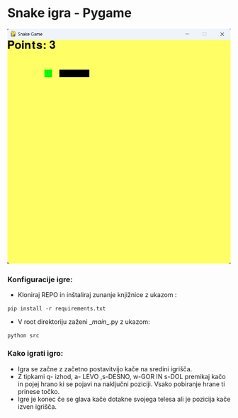 # Snake igra - Pygame
![alt text](https://github.com/ethernal12/snake_pygame/blob/master/snake_screen.jpg)
### Konfiguracije igre:


* Kloniraj REPO in inštaliraj zunanje knjižnice z ukazom :

~~~
pip install -r requirements.txt

~~~

* V root direktoriju zaženi \__main__.py z ukazom:
~~~
python src
~~~


### Kako igrati igro:
* Igra se začne z začetno postavitvijo kače na sredini igrišča.
* Z tipkami q- izhod, a- LEVO ,s-DESNO, w-GOR IN s-DOL premikaj kačo in pojej hrano ki se pojavi na naključni poziciji. Vsako pobiranje hrane ti prinese točko. 
* Igre je konec če se glava kače dotakne svojega telesa ali je pozicija kače izven igrišča.

